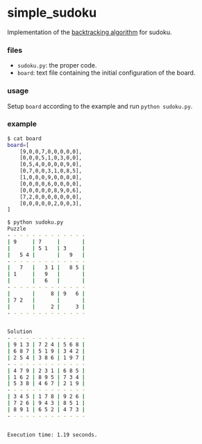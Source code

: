 # simple_sudoku

Implementation of the [backtracking algorithm](https://en.wikipedia.org/wiki/Backtracking) for sudoku.

### files
- `sudoku.py`: the proper code.
- `board`: text file containing the initial configuration of the board.

### usage
Setup `board` according to the example and run `python sudoku.py`.

### example
```bash
$ cat board
board=[
    [9,0,0,7,0,0,0,0,0],
    [0,0,0,5,1,0,3,0,0],
    [0,5,4,0,0,0,0,9,0],
    [0,7,0,0,3,1,0,8,5],
    [1,0,0,0,9,0,0,0,0],
    [0,0,0,0,6,0,0,0,0],
    [0,0,0,0,0,8,9,0,6],
    [7,2,0,0,0,0,0,0,0],
    [0,0,0,0,0,2,0,0,3],
]
```

```bash
$ python sudoku.py
Puzzle
- - - - - - - - - - - - -
| 9     | 7     |       |
|       | 5 1   | 3     |
|   5 4 |       |   9   |
- - - - - - - - - - - - -
|   7   |   3 1 |   8 5 |
| 1     |   9   |       |
|       |   6   |       |
- - - - - - - - - - - - -
|       |     8 | 9   6 |
| 7 2   |       |       |
|       |     2 |     3 |
- - - - - - - - - - - - -


Solution
- - - - - - - - - - - - -
| 9 1 3 | 7 2 4 | 5 6 8 |
| 6 8 7 | 5 1 9 | 3 4 2 |
| 2 5 4 | 3 8 6 | 1 9 7 |
- - - - - - - - - - - - -
| 4 7 9 | 2 3 1 | 6 8 5 |
| 1 6 2 | 8 9 5 | 7 3 4 |
| 5 3 8 | 4 6 7 | 2 1 9 |
- - - - - - - - - - - - -
| 3 4 5 | 1 7 8 | 9 2 6 |
| 7 2 6 | 9 4 3 | 8 5 1 |
| 8 9 1 | 6 5 2 | 4 7 3 |
- - - - - - - - - - - - -


Execution time: 1.19 seconds.
```
